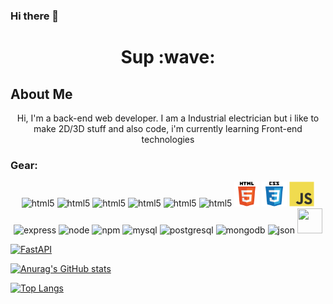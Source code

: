 ### Hi there 👋

<h1 align="center"> Sup :wave: </h1>

<h2> About Me </h2>

<p align="center">
  Hi, I'm a back-end web developer. I am a Industrial electrician but i like to make 2D/3D stuff and also code, i'm currently learning Front-end technologies
</p> 

<h3>Gear:</h3>



<p align="center">
<img src="https://cdn.jsdelivr.net/gh/cgmark101/CDN-stuff@main/dist/img/fastapi.svg" alt="html5" width="40" height="40" style="max-width:100%;">
<img src="https://cdn.jsdelivr.net/gh/cgmark101/CDN-stuff@main/dist/img/python-icon.svg" alt="html5" width="40" height="40" style="max-width:100%;">
<img src="https://cdn.jsdelivr.net/gh/cgmark101/CDN-stuff@main/dist/img/python-pip-logo.svg" alt="html5" width="40" height="40" style="max-width:100%;">
<img src="https://cdn.jsdelivr.net/gh/cgmark101/CDN-stuff@main/dist/img/blender.svg" alt="html5" width="40" height="40" style="max-width:100%;">
<img src="https://cdn.jsdelivr.net/gh/cgmark101/CDN-stuff@main/dist/img/djangoproject-icon.svg" alt="html5" width="40" height="40" style="max-width:100%;">
<img src="https://cdn.jsdelivr.net/gh/cgmark101/CDN-stuff@main/dist/img/deta.svg" alt="html5" width="40" height="40" style="max-width:100%;">
  <img src="https://raw.githubusercontent.com/devicons/devicon/master/icons/html5/html5-original-wordmark.svg" alt="html5" width="40" height="40" style="max-width:100%;">
  <img src="https://raw.githubusercontent.com/devicons/devicon/master/icons/css3/css3-original-wordmark.svg" alt="css3" width="40" height="40" style="max-width:100%;">
  <img src="https://raw.githubusercontent.com/devicons/devicon/master/icons/javascript/javascript-original.svg" alt="javascript" width="40" height="40" style="max-width:100%;">
  <img src="https://www.vectorlogo.zone/logos/expressjs/expressjs-icon.svg" alt="express" height="40" width="40">
  <img src="https://www.vectorlogo.zone/logos/nodejs/nodejs-icon.svg" alt="node" height="40" width="40">
  <img src="https://www.vectorlogo.zone/logos/npmjs/npmjs-icon.svg" alt="npm" height="40" width="40">
  <img src="https://www.vectorlogo.zone/logos/mysql/mysql-icon.svg" alt="mysql" height="40" width="40">
  <img src="https://www.vectorlogo.zone/logos/postgresql/postgresql-icon.svg" alt="postgresql" height="40" width="40">
  <img src="https://www.vectorlogo.zone/logos/mongodb/mongodb-icon.svg" alt="mongodb" height="40" width="40">
  <img src="https://www.vectorlogo.zone/logos/json/json-icon.svg" alt="json" height="40" width="40">
  <img src="https://www.vectorlogo.zone/logos/nginx/nginx-icon.svg" alt="" height="40" width="40">
</p>

[![FastAPI](https://cdn.jsdelivr.net/gh/cgmark101/CDN-stuff@main/dist/img/fastapi.svg)](https://fastapi.tiangolo.com)

[![Anurag's GitHub stats](https://github-readme-stats-six-phi.vercel.app/api?username=cgmark101&show_icons=true&theme=radical)](https://github.com/cgmark101/github-readme-stats)


[![Top Langs](https://github-readme-stats-six-phi.vercel.app/api/top-langs/?username=cgmark101&show_icons=true&theme=radical)](https://github.com/cgmark101/github-readme-stats)


